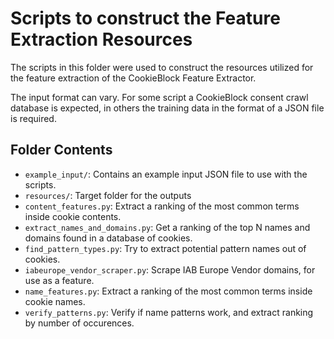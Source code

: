 # Scripts to construct the Feature Extraction Resources

The scripts in this folder were used to construct the resources utilized for the feature extraction of the CookieBlock
Feature Extractor.

The input format can vary. For some script a CookieBlock consent crawl database is expected, in others the training
data in the format of a JSON file is required.

## Folder Contents
* `example_input/`: Contains an example input JSON file to use with the scripts.
* `resources/`: Target folder for the outputs
* `content_features.py`: Extract a ranking of the most common terms inside cookie contents.
* `extract_names_and_domains.py`: Get a ranking of the top N names and domains found in a database of cookies.
* `find_pattern_types.py`: Try to extract potential pattern names out of cookies.
* `iabeurope_vendor_scraper.py`: Scrape IAB Europe Vendor domains, for use as a feature.
* `name_features.py`: Extract a ranking of the most common terms inside cookie names.
* `verify_patterns.py`: Verify if name patterns work, and extract ranking by number of occurences.